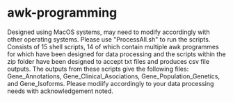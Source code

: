 # awk-programming
Designed using MacOS systems, may need to modify accordingly with other operating systems.
Please use "ProcessAll.sh" to run the scripts.
Consists of 15 shell scripts, 14 of which contain multiple awk programmes for which have been designed for data processing and the scripts within the zip folder have been designed to accept txt files and produces csv file outputs. The outputs from these scripts give the following files: Gene_Annotations, Gene_Clinical_Asociations, Gene_Population_Genetics, and Gene_Isoforms.
Please modiify accordingly to your data processing needs with acknowledgement noted.
